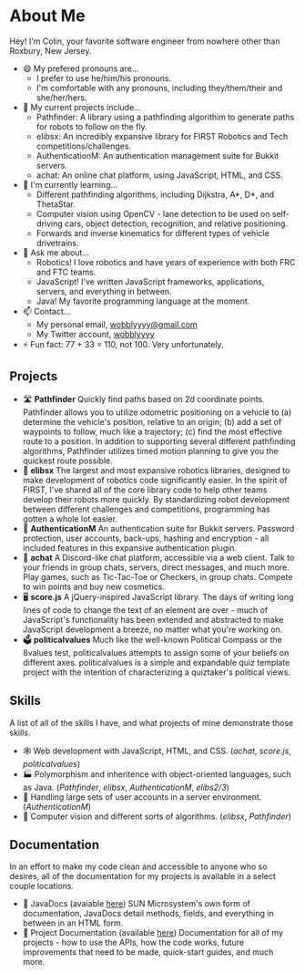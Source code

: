 # About Me
Hey! I'm Colin, your favorite software engineer from nowhere other than Roxbury, New Jersey.
- 😄 My prefered pronouns are...
  - I prefer to use he/him/his pronouns.
  - I'm comfortable with any pronouns, including they/them/their and she/her/hers.
- 🔭 My current projects include...
  - Pathfinder: A library using a pathfinding algorithim to generate paths for robots to follow on the fly.
  - elibsx: An incredibly expansive library for FIRST Robotics and Tech competitions/challenges.
  - AuthenticationM: An authentication management suite for Bukkit servers.
  - achat: An online chat platform, using JavaScript, HTML, and CSS.
- 🌱 I'm currently learning...
  - Different pathfinding algorithms, including Dijkstra, A*, D*, and ThetaStar.
  - Computer vision using OpenCV - lane detection to be used on self-driving cars,
    object detection, recognition, and relative positioning.
  - Forwards and inverse kinematics for different types of vehicle drivetrains.
- 💬 Ask me about...
  - Robotics! I love robotics and have years of experience with both FRC and FTC teams.
  - JavaScript! I've written JavaScript frameworks, applications, servers, and everything in between.
  - Java! My favorite programming language at the moment.
- 📫 Contact...
  - My personal email, [wobblyyyy@gmail.com](mailto:wobblyyyy@gmail.com)
  - My Twitter account, [wobblyyyy](https://twitter.com/wobblyyyy)
- ⚡ Fun fact: 77 + 33 = 110, not 100. Very unfortunately.

## Projects
- 🛣️ __Pathfinder__
  Quickly find paths based on 2d coordinate points. Pathfinder allows you to utilize odometric
  positioning on a vehicle to (a) determine the vehicle's position, relative to an origin; (b)
  add a set of waypoints to follow, much like a trajectory; (c) find the most effective route
  to a position. In addition to supporting several different pathfinding algorithms, Pathfinder
  utilizes timed motion planning to give you the quickest route possible.
- 🤖 __elibsx__
  The largest and most expansive robotics libraries, designed to make development of robotics
  code significantly easier. In the spirit of FIRST, I've shared all of the core library code
  to help other teams develop their robots more quickly. By standardizing robot development
  between different challenges and competitions, programming has gotten a whole lot easier.
- 🔐 __AuthenticationM__
  An authentication suite for Bukkit servers. Password protection, user accounts, back-ups,
  hashing and encryption - all included features in this expansive authentication plugin.
- 💬 __achat__
  A Discord-like chat platform, accessible via a web client. Talk to your friends in group chats,
  servers, direct messages, and much more. Play games, such as Tic-Tac-Toe or Checkers, in
  group chats. Compete to win points and buy new cosmetics.
- 🖥️ __score.js__
  A jQuery-inspired JavaScript library. The days of writing long lines of code to change the
  text of an element are over - much of JavaScript's functionality has been extended and
  abstracted to make JavaScript development a breeze, no matter what you're working on.
- 🗳️ __politicalvalues__
  Much like the well-known Political Compass or the 8values test, politicalvalues attempts to
  assign some of your beliefs on different axes. politicalvalues is a simple and expandable
  quiz template project with the intention of characterizing a quiztaker's political views.

## Skills
A list of all of the skills I have, and what projects of mine demonstrate those skills.
- 🕸️ Web development with JavaScript, HTML, and CSS. 
  (_achat_, _score.js_, _politicalvalues_)
- 🏭 Polymorphism and inheritence with object-oriented languages, such as Java.
  (_Pathfinder_, _elibsx_, _AuthenticationM_, _elibs2/3_)
- 🏦 Handling large sets of user accounts in a server environment.
  (_AuthenticationM_)
- 👀 Computer vision and different sorts of algorithms.
  (_elibsx_, _Pathfinder_)
  
## Documentation
In an effort to make my code clean and accessible to anyone who so desires, all of the
documentation for my projects is available in a select couple locations.
- 📘 JavaDocs (avaiable [here](https://github.com/Wobblyyyy/JavaDocs))
  SUN Microsystem's own form of documentation, JavaDocs detail methods, fields, and
  everything in between in an HTML form.
- 📗 Project Documentation (available [here](https://wobblyyyy.github.io/docs/))
  Documentation for all of my projects - how to use the APIs, how the code works, future
  improvements that need to be made, quick-start guides, and much more.

<!--
**Wobblyyyy/wobblyyyy** is a ✨ _special_ ✨ repository because its `README.md` (this file) appears on your GitHub profile.

Here are some ideas to get you started:

- 🔭 I’m currently working on ...
- 🌱 I’m currently learning ...
- 👯 I’m looking to collaborate on ...
- 🤔 I’m looking for help with ...
- 💬 Ask me about ...
- 📫 How to reach me: ...
- 😄 Pronouns: ...
- ⚡ Fun fact: ...
-->
